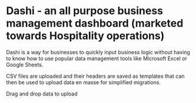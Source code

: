 # Dashi - an all purpose business management dashboard (marketed towards Hospitality operations)

Dashi is a way for businesses to quickly input business logic without having to know how to use popular data management tools like Microsoft Excel or Google Sheets. 

CSV files are uploaded and their headers are saved as templates that can then be used to upload data en masse for simplified migrations.

Drag and drop data to upload
